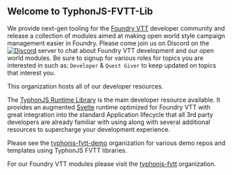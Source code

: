 ## Welcome to TyphonJS-FVTT-Lib

We provide next-gen tooling for the [Foundry VTT](https://foundryvtt.com/) developer community and release a collection of modules aimed at making open world style campaign 
management easier in Foundry. Please come join us on Discord on the [![Discord](https://img.shields.io/discord/737953117999726592?label=TyphonJS&style=plastic)](https://discord.gg/mnbgN8f) 
server to chat about Foundry VTT development and our open world modules. Be sure to signup for various roles for topics you are interested in such as: `Developer` & `Quest Giver` 
to keep updated on topics that interest you.

This organization hosts all of our developer resources. 

The [TyphonJS Runtime Library](https://github.com/typhonjs-fvtt-lib/typhonjs) is the main developer resource available. It provides an augmented [Svelte](https://svelte.dev/) 
runtime optimized for Foundry VTT with great integration into the standard Application lifecycle that all 3rd party developers are already familiar with using along with 
several additional resources to supercharge your development experience. 

Please see the [typhonjs-fvtt-demo](https://github.com/typhonjs-fvtt-demo) organization for various demo repos and templates using TyphonJS FVTT libraries.

For our Foundry VTT modules please visit the [typhonjs-fvtt](https://github.com/typhonjs-fvtt) organization.

